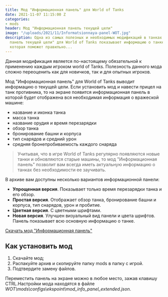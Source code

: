```yaml
---
title: Мод "Информационная панель" для World of Tanks
date: 2021-11-07 11:15:00 Z
categories:
- mods
header: Мод "Информационная панель текущей цели"
image: "/uploads/2021/11/Informatsionnaya-panel-WOT.jpg"
description: Одна из самых полезных и необходимых модификаций в танках. Мод "Информационная
  панель текущей цели" для World of Tanks показывает информацию о танке противника,
  которая поможет правильно...
---
```


Данная модификация является по-настоящему обязательной к применению каждым игроком world of Tanks. Полезность данного мода сложно переоценить как для новичков, так и для опытных игроков.

Мод "Информационная панель" для World of Tanks выводит информацию о текущей цели. Если установить мод и навести прицел на танк противника, то на экране появится информационная панель в которой будет отображена вся необходимая информация о вражеской машине:

* название и иконка танка
* масса танка
* название орудия и время перезарядки
* обзор танка
* бронирование башни и корпуса
* тип снарядов и средний урон
* средняя бронепробиваемость каждого снаряда

> Учитывая, что в игре World of Tanks регулярно появляются новые танки и обновляются старые машины, то мод "Информационная панель" позволит вам всегда иметь актуальную информацию о танках без необходимости ее заучивать.

В архиве вам доступны несколько вариантов информационной панели:

* **Упрощенная версия**. Показывает только время перезарядки танка и его обзор.
* **Простая версия**. Отображает обзор танка, бронирование башни и корпуса, тип снарядов, урон и пробитие.
* **Цветная версия**. С цветными шрифтами.
* **Новая версия**. Улучшен визуальный вид панели и цвета шрифтов. Панель показывает всю основную информацию о танке.

<a href="/uploads/2021/11/mod-informatsionnaya-panel.rar" rel="nofollow" target="_blank" class="dl-mod">Скачать мод "Информационная панель"</a>

## Как установить мод

1. Скачайте мод;
2. Распакуйте архив и скопируйте папку mods в папку с игрой.
3. Подтвердите замену файлов.

Переместить панель на экране можно в любое место, зажав клавишу CTRL.Настройки мода находятся в файле <i>WOT\mods\configs\ekspoint\mod_info_panel_extended.json</i>.
